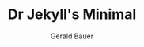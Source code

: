 ---
title: Dr Jekyll's Minimal
github: https://github.com/henrythemes/jekyll-minimal-theme
demo: http://henrythemes.github.io/jekyll-minimal-theme/
author: Gerald Bauer
ssg:
  - Jekyll
cms:
  - No Cms
---